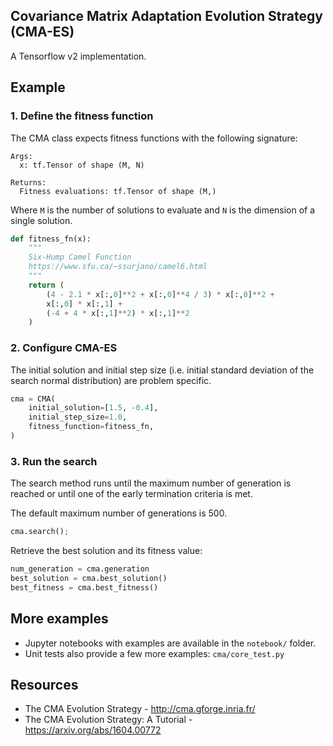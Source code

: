 Covariance Matrix Adaptation Evolution Strategy (CMA-ES)
--------------------------------------------------------

A Tensorflow v2 implementation.

## Example

### 1. Define the fitness function

The CMA class expects fitness functions with the following signature:

```    
Args:
  x: tf.Tensor of shape (M, N)

Returns:
  Fitness evaluations: tf.Tensor of shape (M,)
```

Where `M` is the number of solutions to evaluate and `N` is the dimension of a single solution.

```python
def fitness_fn(x):
    """
    Six-Hump Camel Function
    https://www.sfu.ca/~ssurjano/camel6.html
    """
    return (
        (4 - 2.1 * x[:,0]**2 + x[:,0]**4 / 3) * x[:,0]**2 +
        x[:,0] * x[:,1] +
        (-4 + 4 * x[:,1]**2) * x[:,1]**2
    )
```

### 2. Configure CMA-ES

The initial solution and initial step size (i.e. initial standard deviation of the search normal distribution) are problem specific.

```python
cma = CMA(
    initial_solution=[1.5, -0.4],
    initial_step_size=1.0,
    fitness_function=fitness_fn,
)
```

### 3. Run the search

The search method runs until the maximum number of generation is reached or until one of the early termination criteria is met.

The default maximum number of generations is 500.

```python
cma.search();
```

Retrieve the best solution and its fitness value:

```python
num_generation = cma.generation
best_solution = cma.best_solution()
best_fitness = cma.best_fitness()
```

## More examples

- Jupyter notebooks with examples are available in the `notebook/` folder.
- Unit tests also provide a few more examples: `cma/core_test.py`

## Resources

- The CMA Evolution Strategy - http://cma.gforge.inria.fr/
- The CMA Evolution Strategy: A Tutorial - https://arxiv.org/abs/1604.00772
